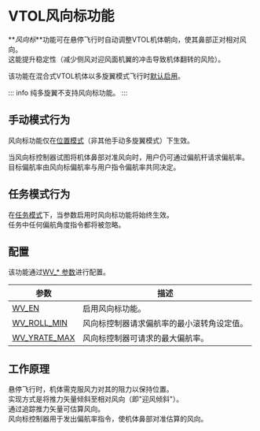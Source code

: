 # VTOL风向标功能

**_风向标_**功能可在悬停飞行时自动调整VTOL机体朝向，使其鼻部正对相对风向。  
这能提升稳定性（减少侧风对迎风面机翼的冲击导致机体翻转的风险）。

该功能在混合式VTOL机体以多旋翼模式飞行时[默认启用](#configuration)。

::: info
纯多旋翼不支持风向标功能。
:::

## 手动模式行为

风向标功能仅在[位置模式](../flight_modes_mc/position.md)（非其他手动多旋翼模式）下生效。  

当风向标控制器试图将机体鼻部对准风向时，用户仍可通过偏航杆请求偏航率。  
目标偏航率由风向标偏航率与用户指令偏航率共同决定。

## 任务模式行为

在[任务模式](../flight_modes_vtol/mission.md)下，当参数启用时风向标功能将始终生效。  
任务中任何偏航角度指令都将被忽略。

<a id="configuration"></a>

## 配置

该功能通过[WV\_\* 参数](../advanced_config/parameter_reference.md#WV_EN)进行配置。

| 参数 | 描述 |
|------|------|
| [WV_EN](../advanced_config/parameter_reference.md#WV_EN) | 启用风向标功能。 |
| [WV_ROLL_MIN](../advanced_config/parameter_reference.md#WV_ROLL_MIN) | 风向标控制器请求偏航率的最小滚转角设定值。 |
| [WV_YRATE_MAX](../advanced_config/parameter_reference.md#WV_YRATE_MAX) | 风向标控制器可请求的最大偏航率。 |

## 工作原理

悬停飞行时，机体需克服风力对其的阻力以保持位置。  
实现方式是将推力矢量倾斜至相对风向（即"迎风倾斜"）。  
通过追踪推力矢量可估算风向。  
风向标控制器用于发出偏航率指令，使机体鼻部对准估算的风向。